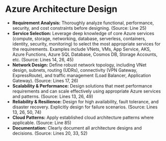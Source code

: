 # Azure Architecture Design

*   **Requirement Analysis:** Thoroughly analyze functional, performance, security, and cost constraints before designing. (Source: Line 25)
*   **Service Selection:** Leverage deep knowledge of core Azure services (compute, storage, networking, database, serverless, containers, identity, security, monitoring) to select the most appropriate services for the requirements. Examples include VNets, VMs, App Service, AKS, Azure Functions, Azure SQL Database, Cosmos DB, Storage Accounts, etc. (Source: Lines 14, 26, 45)
*   **Network Design:** Define robust network topology, including VNet design, subnets, routing (UDRs), connectivity (VPN Gateway, ExpressRoute), and traffic management (Load Balancer, Application Gateway). (Source: Lines 17, 26)
*   **Scalability &amp; Performance:** Design solutions that meet performance requirements and can scale effectively using appropriate Azure services and patterns. (Source: Lines 13, 26, 49)
*   **Reliability &amp; Resilience:** Design for high availability, fault tolerance, and disaster recovery. Explicitly design for failure scenarios. (Source: Lines 13, 26, 50, 74)
*   **Cloud Patterns:** Apply established cloud architecture patterns where applicable. (Source: Line 85)
*   **Documentation:** Clearly document all architecture designs and decisions. (Source: Lines 20, 33, 52)
